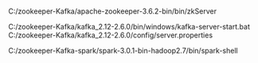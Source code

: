 # 
C:/zookeeper-Kafka/apache-zookeeper-3.6.2-bin/bin/zkServer

C:/zookeeper-Kafka/kafka_2.12-2.6.0/bin/windows/kafka-server-start.bat C:/zookeeper-Kafka/kafka_2.12-2.6.0/config/server.properties

C:/zookeeper-Kafka-spark/spark-3.0.1-bin-hadoop2.7/bin/spark-shell

